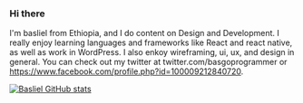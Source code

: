 ### Hi there 
I'm basliel from Ethiopia, and I do content on Design and Development. I really enjoy learning languages and frameworks like React and react native, as well as work in WordPress.
I also enkoy wireframing, ui, ux, and design in general. You can check out my twitter at twitter.com/basgoprogrammer or https://www.facebook.com/profile.php?id=100009212840720.

[![Basliel GitHub stats](https://github-readme-stats.vercel.app/api?username=basgotech)](https://github.com/basgotech/github-readme-stats)
